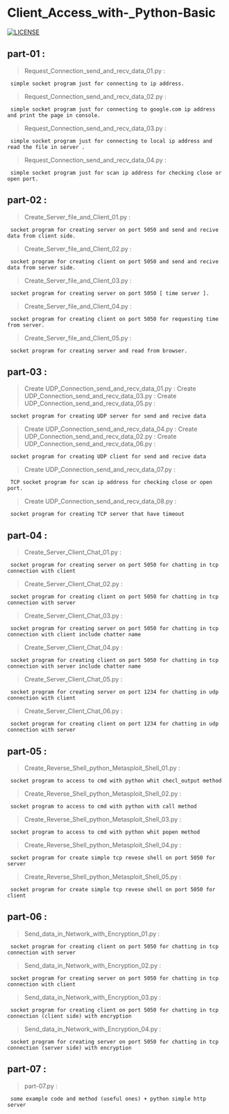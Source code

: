 # Client_Access_with-_Python-Basic

[![LICENSE](https://img.shields.io/badge/LICENSE-GPL--3.0-green)](https://github.com/rip-charon/Client_Access_with-_Python-Basic/blob/main/LICENSE) 

## part-01 :

> Request_Connection_send_and_recv_data_01.py :

```
 simple socket program just for connecting to ip address.
```
 > Request_Connection_send_and_recv_data_02.py :

```
 simple socket program just for connecting to google.com ip address and print the page in console.
```
 > Request_Connection_send_and_recv_data_03.py :

```
 simple socket program just for connecting to local ip address and read the file in server .
```
 > Request_Connection_send_and_recv_data_04.py :

```
 simple socket program just for scan ip address for checking close or open port.
```
## part-02 :

> Create_Server_file_and_Client_01.py :

```
 socket program for creating server on port 5050 and send and recive data from client side.
```
 > Create_Server_file_and_Client_02.py :

```
 socket program for creating client on port 5050 and send and recive data from server side.
```
 > Create_Server_file_and_Client_03.py :

```
 socket program for creating server on port 5050 [ time server ].
```
 > Create_Server_file_and_Client_04.py :

```
 socket program for creating client on port 5050 for requesting time from server.
```

 > Create_Server_file_and_Client_05.py :

```
 socket program for creating server and read from browser.
```
## part-03 :

 > Create UDP_Connection_send_and_recv_data_01.py :
 > Create UDP_Connection_send_and_recv_data_03.py :
 > Create UDP_Connection_send_and_recv_data_05.py :
 
```
 socket program for creating UDP server for send and recive data
```

 > Create UDP_Connection_send_and_recv_data_04.py :
 > Create UDP_Connection_send_and_recv_data_02.py :
 > Create UDP_Connection_send_and_recv_data_06.py :

```
 socket program for creating UDP client for send and recive data
```

 > Create UDP_Connection_send_and_recv_data_07.py :

```
 TCP socket program for scan ip address for checking close or open port.
```

 > Create UDP_Connection_send_and_recv_data_08.py :

```
 socket program for creating TCP server that have timeout
```
## part-04 :

> Create_Server_Client_Chat_01.py :

```
 socket program for creating server on port 5050 for chatting in tcp connection with client
```
 > Create_Server_Client_Chat_02.py :

```
 socket program for creating client on port 5050 for chatting in tcp connection with server
```
 > Create_Server_Client_Chat_03.py :

```
 socket program for creating server on port 5050 for chatting in tcp connection with client include chatter name
```
 > Create_Server_Client_Chat_04.py :

```
 socket program for creating client on port 5050 for chatting in tcp connection with server include chatter name
```

 > Create_Server_Client_Chat_05.py :

```
 socket program for creating server on port 1234 for chatting in udp connection with client
```

 > Create_Server_Client_Chat_06.py :

```
 socket program for creating client on port 1234 for chatting in udp connection with server
```
## part-05 :

> Create_Reverse_Shell_python_Metasploit_Shell_01.py :

```
 socket program to access to cmd with python whit checl_output method
```
 > Create_Reverse_Shell_python_Metasploit_Shell_02.py :

```
 socket program to access to cmd with python with call method
```
 > Create_Reverse_Shell_python_Metasploit_Shell_03.py :

```
 socket program to access to cmd with python whit popen method
```
 > Create_Reverse_Shell_python_Metasploit_Shell_04.py :

```
 socket program for create simple tcp revese shell on port 5050 for server
```

 > Create_Reverse_Shell_python_Metasploit_Shell_05.py :

```
 socket program for create simple tcp revese shell on port 5050 for client
```
## part-06 :

> Send_data_in_Network_with_Encryption_01.py :

```
 socket program for creating client on port 5050 for chatting in tcp connection with server
```
 > Send_data_in_Network_with_Encryption_02.py :

```
 socket program for creating server on port 5050 for chatting in tcp connection with client
```
 > Send_data_in_Network_with_Encryption_03.py :

```
 socket program for creating client on port 5050 for chatting in tcp connection (client side) with encryption
```
 > Send_data_in_Network_with_Encryption_04.py :

```
 socket program for creating server on port 5050 for chatting in tcp connection (server side) with encryption
```
## part-07 :

> part-07.py :

```
 some example code and method (useful ones) + python simple http server
```